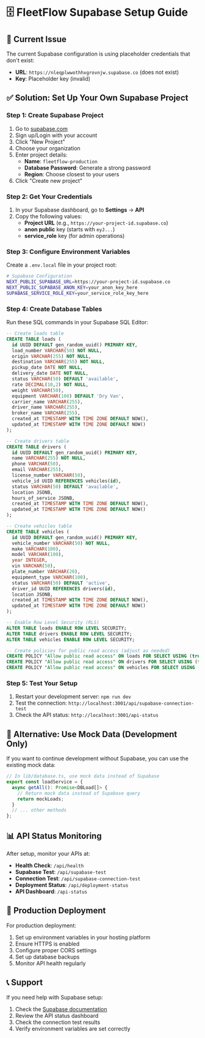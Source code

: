 # 🗄️ FleetFlow Supabase Setup Guide

## 🚨 Current Issue
The current Supabase configuration is using placeholder credentials that don't exist:
- **URL**: `https://nleqplwwothhxgrovnjw.supabase.co` (does not exist)
- **Key**: Placeholder key (invalid)

## ✅ Solution: Set Up Your Own Supabase Project

### Step 1: Create Supabase Project
1. Go to [supabase.com](https://supabase.com)
2. Sign up/Login with your account
3. Click "New Project"
4. Choose your organization
5. Enter project details:
   - **Name**: `fleetflow-production`
   - **Database Password**: Generate a strong password
   - **Region**: Choose closest to your users
6. Click "Create new project"

### Step 2: Get Your Credentials
1. In your Supabase dashboard, go to **Settings** → **API**
2. Copy the following values:
   - **Project URL** (e.g., `https://your-project-id.supabase.co`)
   - **anon public** key (starts with `eyJ...`)
   - **service_role** key (for admin operations)

### Step 3: Configure Environment Variables
Create a `.env.local` file in your project root:

```bash
# Supabase Configuration
NEXT_PUBLIC_SUPABASE_URL=https://your-project-id.supabase.co
NEXT_PUBLIC_SUPABASE_ANON_KEY=your_anon_key_here
SUPABASE_SERVICE_ROLE_KEY=your_service_role_key_here
```

### Step 4: Create Database Tables
Run these SQL commands in your Supabase SQL Editor:

```sql
-- Create loads table
CREATE TABLE loads (
  id UUID DEFAULT gen_random_uuid() PRIMARY KEY,
  load_number VARCHAR(50) NOT NULL,
  origin VARCHAR(255) NOT NULL,
  destination VARCHAR(255) NOT NULL,
  pickup_date DATE NOT NULL,
  delivery_date DATE NOT NULL,
  status VARCHAR(50) DEFAULT 'available',
  rate DECIMAL(10,2) NOT NULL,
  weight VARCHAR(50),
  equipment VARCHAR(100) DEFAULT 'Dry Van',
  carrier_name VARCHAR(255),
  driver_name VARCHAR(255),
  broker_name VARCHAR(255),
  created_at TIMESTAMP WITH TIME ZONE DEFAULT NOW(),
  updated_at TIMESTAMP WITH TIME ZONE DEFAULT NOW()
);

-- Create drivers table
CREATE TABLE drivers (
  id UUID DEFAULT gen_random_uuid() PRIMARY KEY,
  name VARCHAR(255) NOT NULL,
  phone VARCHAR(50),
  email VARCHAR(255),
  license_number VARCHAR(50),
  vehicle_id UUID REFERENCES vehicles(id),
  status VARCHAR(50) DEFAULT 'available',
  location JSONB,
  hours_of_service JSONB,
  created_at TIMESTAMP WITH TIME ZONE DEFAULT NOW(),
  updated_at TIMESTAMP WITH TIME ZONE DEFAULT NOW()
);

-- Create vehicles table
CREATE TABLE vehicles (
  id UUID DEFAULT gen_random_uuid() PRIMARY KEY,
  vehicle_number VARCHAR(50) NOT NULL,
  make VARCHAR(100),
  model VARCHAR(100),
  year INTEGER,
  vin VARCHAR(50),
  plate_number VARCHAR(20),
  equipment_type VARCHAR(100),
  status VARCHAR(50) DEFAULT 'active',
  driver_id UUID REFERENCES drivers(id),
  location JSONB,
  created_at TIMESTAMP WITH TIME ZONE DEFAULT NOW(),
  updated_at TIMESTAMP WITH TIME ZONE DEFAULT NOW()
);

-- Enable Row Level Security (RLS)
ALTER TABLE loads ENABLE ROW LEVEL SECURITY;
ALTER TABLE drivers ENABLE ROW LEVEL SECURITY;
ALTER TABLE vehicles ENABLE ROW LEVEL SECURITY;

-- Create policies for public read access (adjust as needed)
CREATE POLICY "Allow public read access" ON loads FOR SELECT USING (true);
CREATE POLICY "Allow public read access" ON drivers FOR SELECT USING (true);
CREATE POLICY "Allow public read access" ON vehicles FOR SELECT USING (true);
```

### Step 5: Test Your Setup
1. Restart your development server: `npm run dev`
2. Test the connection: `http://localhost:3001/api/supabase-connection-test`
3. Check the API status: `http://localhost:3001/api-status`

## 🔧 Alternative: Use Mock Data (Development Only)

If you want to continue development without Supabase, you can use the existing mock data:

```typescript
// In lib/database.ts, use mock data instead of Supabase
export const loadService = {
  async getAll(): Promise<DBLoad[]> {
    // Return mock data instead of Supabase query
    return mockLoads;
  }
  // ... other methods
};
```

## 📊 API Status Monitoring

After setup, monitor your APIs at:
- **Health Check**: `/api/health`
- **Supabase Test**: `/api/supabase-test`
- **Connection Test**: `/api/supabase-connection-test`
- **Deployment Status**: `/api/deployment-status`
- **API Dashboard**: `/api-status`

## 🚀 Production Deployment

For production deployment:
1. Set up environment variables in your hosting platform
2. Ensure HTTPS is enabled
3. Configure proper CORS settings
4. Set up database backups
5. Monitor API health regularly

## 📞 Support

If you need help with Supabase setup:
1. Check the [Supabase documentation](https://supabase.com/docs)
2. Review the API status dashboard
3. Check the connection test results
4. Verify environment variables are set correctly
